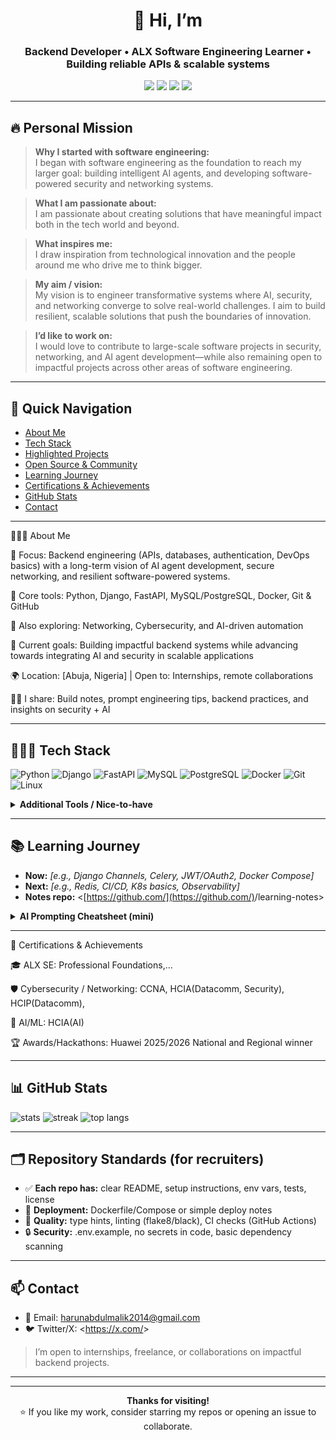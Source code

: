 <div align="center">

# 👋 Hi, I’m <YOUR NAME>

### Backend Developer • ALX Software Engineering Learner • Building reliable APIs & scalable systems

<a href="https://github.com/nuraddeen2014"><img src="https://img.shields.io/badge/GitHub-Profile-black?logo=github" /></a> <a href="mailto:<harunabdulmalik2014@gmail.com>"><img src="https://img.shields.io/badge/Email-Connect-blue?logo=gmail" /></a> <a href="https://x.com/harunabdulmlk"><img src="https://img.shields.io/badge/Twitter(X)-x.com/harunabdulmlk-1DA1F2?logo=x" /></a> <a href="https://alxafrica.com/"><img src="https://img.shields.io/badge/ALX-SE%20Learner-red" /></a>

</div>

---
## 🔥 Personal Mission
> **Why I started with software engineering:**  
I began with software engineering as the foundation to reach my larger goal: building intelligent AI agents, and developing software-powered security and networking systems.  

> **What I am passionate about:**  
I am passionate about creating solutions that have meaningful impact both in the tech world and beyond.  

> **What inspires me:**  
I draw inspiration from technological innovation and the people around me who drive me to think bigger.  

> **My aim / vision:**  
My vision is to engineer transformative systems where AI, security, and networking converge to solve real-world challenges. I aim to build resilient, scalable solutions that push the boundaries of innovation.  

> **I’d like to work on:**  
I would love to contribute to large-scale software projects in security, networking, and AI agent development—while also remaining open to impactful projects across other areas of software engineering.  




---

## 🧭 Quick Navigation

* [About Me](#-about-me)
* [Tech Stack](#-tech-stack)
* [Highlighted Projects](#-highlighted-projects)
* [Open Source & Community](#-open-source--community)
* [Learning Journey](#-learning-journey)
* [Certifications & Achievements](#-certifications--achievements)
* [GitHub Stats](#-github-stats)
* [Contact](#-contact)

---

🙋🏽‍♂️ About Me

💼 Focus: Backend engineering (APIs, databases, authentication, DevOps basics) with a long-term vision of AI agent development, secure networking, and resilient software-powered systems.

🧰 Core tools: Python, Django, FastAPI, MySQL/PostgreSQL, Docker, Git & GitHub

🔐 Also exploring: Networking, Cybersecurity, and AI-driven automation

🎯 Current goals: Building impactful backend systems while advancing towards integrating AI and security in scalable applications

🌍 Location: [Abuja, Nigeria] | Open to: Internships, remote collaborations

✍🏽 I share: Build notes, prompt engineering tips, backend practices, and insights on security + AI

---

## 🧑🏽‍💻 Tech Stack

<p>
  <!-- Programming Languages -->
  <img alt="Python" src="https://img.shields.io/badge/Python-3776AB?logo=python&logoColor=white" />
  <img alt="Django" src="https://img.shields.io/badge/Django-092E20?logo=django&logoColor=white" />
  <img alt="FastAPI" src="https://img.shields.io/badge/FastAPI-009688?logo=fastapi&logoColor=white" />
  <img alt="MySQL" src="https://img.shields.io/badge/MySQL-4479A1?logo=mysql&logoColor=white" />
  <img alt="PostgreSQL" src="https://img.shields.io/badge/PostgreSQL-4169E1?logo=postgresql&logoColor=white" />
  <img alt="Docker" src="https://img.shields.io/badge/Docker-2496ED?logo=docker&logoColor=white" />
  <img alt="Git" src="https://img.shields.io/badge/Git-F05032?logo=git&logoColor=white" />
  <img alt="Linux" src="https://img.shields.io/badge/Linux-FCC624?logo=linux&logoColor=black" />
</p>

<details>
<summary><b>Additional Tools / Nice-to-have</b></summary>

* **Queues/Cache:** Redis, Celery
* **Cloud:** AWS/GCP/Azure (free tier), Render/Fly.io/Vercel
* **Testing:** Pytest, Coverage, Postman
* **Monitoring:** Prometheus, Grafana, Sentry
* **Security:** OWASP Top 10 basics, AuthN/AuthZ, JWT/OAuth2

</details>

---


## 📚 Learning Journey

* **Now:** *\[e.g., Django Channels, Celery, JWT/OAuth2, Docker Compose]*
* **Next:** *\[e.g., Redis, CI/CD, K8s basics, Observability]*
* **Notes repo:** <[https://github.com/](https://github.com/)<you>/learning-notes>

<details>
<summary><b>AI Prompting Cheatsheet (mini)</b></summary>

* Be specific & provide context
* Break tasks into steps
* Ask for examples & edge cases
* Review & refine the response

</details>

---

🏅 Certifications & Achievements

🎓 ALX SE: Professional Foundations,...

🛡️ Cybersecurity / Networking: CCNA, HCIA(Datacomm, Security), HCIP(Datacomm),

🧠 AI/ML: HCIA(AI)

🏆 Awards/Hackathons: Huawei 2025/2026 National and Regional winner

---

## 📊 GitHub Stats

<p>
  <img src="https://github-readme-stats.vercel.app/api?username=nuraddeen2014&show_icons=true" alt="stats" />
  <img src="https://github-readme-streak-stats.herokuapp.com/?user=nuraddeen2014" alt="streak" />
  <img src="https://github-readme-stats.vercel.app/api/top-langs/?username=nuraddeen2014&layout=compact" alt="top langs" />
</p>


---

## 🗂️ Repository Standards (for recruiters)

* ✅ **Each repo has:** clear README, setup instructions, env vars, tests, license
* 🚀 **Deployment:** Dockerfile/Compose or simple deploy notes
* 🧪 **Quality:** type hints, linting (flake8/black), CI checks (GitHub Actions)
* 🔒 **Security:** .env.example, no secrets in code, basic dependency scanning


---

## 📫 Contact
- 📧 Email: harunabdulmalik2014@gmail.com
- 🐦 Twitter/X: <https://x.com/<harunabdulmlk>>  

> I’m open to internships, freelance, or collaborations on impactful backend projects.

---



---

<div align="center">

**Thanks for visiting!**  
⭐ If you like my work, consider starring my repos or opening an issue to collaborate.

</div>

```
